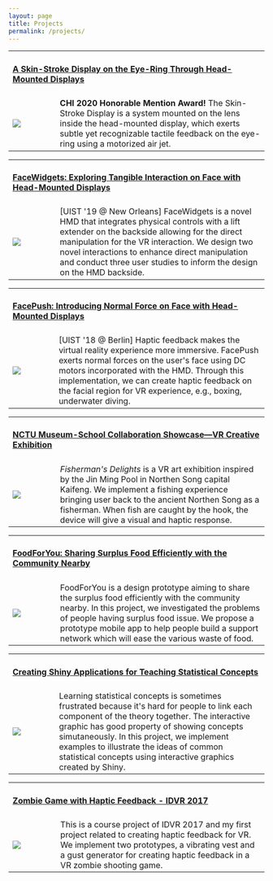 ```yaml
---
layout: page
title: Projects
permalink: /projects/
---
```

<div class="table-project">
<table width="900px" cellpadding="0" cellspacing="0">
    <tbody>
        <tr>
            <td width="900px" colspan="3" valign="top">
                <h4>
                    <a href="http://wenjietseng.github.io/projects/SkinStrokeDisplay" class="project-title-link">
                    A Skin-Stroke Display on the Eye-Ring Through Head-Mounted Displays</a>
                </h4>
            </td>
        </tr>
            <td width="150px" valign="middle" background-color="#fdfdfd">
                <div class="img">
                    <span class="noborderimg">
                    <a class="project-img" href="http://wenjietseng.github.io/projects/SkinStrokeDisplay">
                    <img src="https://wenjietseng.github.io/images/skin-stroke.jpg">
                    </a>
                    </span>
                </div>
            </td>
            <td width="750px" valigh="middle" >
            <b>CHI 2020 Honorable Mention Award!</b> The Skin-Stroke Display is a system mounted on the lens inside the head-mounted display, which exerts subtle yet recognizable tactile feedback on the eye-ring using a motorized air jet.
            </td>
        <tr>
        </tr>
    </tbody>
</table>
</div>

<div class="table-project">
<table width="900px" cellpadding="0" cellspacing="0">
    <tbody>
        <tr>
            <td width="900px" colspan="3" valign="top">
                <h4>
                    <a href="http://wenjietseng.github.io/projects/FaceWidgets" class="project-title-link">
                    FaceWidgets: Exploring Tangible Interaction on Face with Head-Mounted Displays</a>
                </h4>
            </td>
        </tr>
            <td width="150px" valign="middle" background-color="#fdfdfd">
                <div class="img">
                    <span class="noborderimg">
                    <a class="project-img" href="http://wenjietseng.github.io/projects/FaceWidgets">
                    <img src="https://wenjietseng.github.io/images/facewidgets.JPG">
                    </a>
                    </span>
                </div>
            </td>
            <td width="750px" valigh="middle" >
            [UIST '19 @ New Orleans] FaceWidgets is a novel HMD that integrates physical controls with a lift extender on the backside allowing for the direct manipulation for the VR interaction. We design two novel interactions to enhance direct manipulation and conduct three user studies to inform the design on the HMD backside. 
            </td>
        <tr>
        </tr>
    </tbody>
</table>
</div>

<div class="table-project">
<table width="900px" cellpadding="0" cellspacing="0">
    <tbody>
        <tr>
            <td width="900px" colspan="3" valign="top">
                <h4>
                    <a href="http://wenjietseng.github.io/projects/FacePush" class="project-title-link">
                    FacePush: Introducing Normal Force on Face with Head-Mounted Displays</a>
                </h4>
            </td>
        </tr>
            <td width="150px" valign="middle" background-color="#fdfdfd">
                <div class="img">
                    <span class="noborderimg">
                    <a class="project-img" href="http://wenjietseng.github.io/projects/FacePush">
                    <img src="https://wenjietseng.github.io/images/facepush.png">
                    </a>
                    </span>
                </div>
            </td>
            <td width="750px" valigh="middle" >
            [UIST '18 @ Berlin] Haptic feedback makes the virtual reality experience more immersive. FacePush exerts normal forces on the user's face using DC motors incorporated with the HMD. Through this implementation, we can create haptic feedback on the facial region for VR experience, e.g., boxing, underwater diving.
            </td>
        <tr>
        </tr>
    </tbody>
</table>
</div>
<div class="table-project">
<table width="900px" cellpadding="0" cellspacing="0">
    <tbody>
        <tr>
            <td width="900px" colspan="3" valign="top">
                <h4>
                    <a class="project-title-link" href="http://wenjietseng.github.io/projects/npmFishing">
                    NCTU Museum-School Collaboration Showcase—VR Creative Exhibition</a>
                </h4>
            </td>
        </tr>
            <td width="150px" valign="middle" >
                <div class="img">
                    <span class="noborderimg">
                    <a class="project-img" href="http://wenjietseng.github.io/projects/npmFishing">
                    <img src="https://wenjietseng.github.io/images/fisherman-thumb.png">
                    </a>
                    </span>
                </div>
            </td>
            <td width="750px" valigh="middle" >
            <i>Fisherman's Delights</i> is a VR art exhibition inspired by the Jin Ming Pool in Northen Song capital Kaifeng. We implement a fishing experience bringing user back to the ancient Northen Song as a fisherman. When fish are caught by the hook, the device will give a visual and haptic response.</td> 
        <tr>
        </tr>
    </tbody>
</table>
</div>
<div class="table-project">
<table width="900px" cellpadding="0" cellspacing="0">
    <tbody>
        <tr>
            <td width="900px" colspan="3" valign="top">
                <h4>
                    <a class="project-title-link" href="http://wenjietseng.github.io/projects/food4u"> FoodForYou: Sharing Surplus Food Efficiently with the Community Nearby</a>
                </h4>
            </td>
        </tr>
            <td width="150px" valign="middle" >
                <div class="img">
                    <span class="noborderimg">
                    <a class="project-img" href="http://wenjietseng.github.io/projects/food4u">
                    <img src="https://wenjietseng.github.io/images/food-for-u.png">
                    </a>
                    </span>
                </div>
            </td>
            <td width="750px" valigh="middle" >
                FoodForYou is a design prototype aiming to share the surplus food efficiently with the community nearby. In this project, we investigated the problems of people having surplus food issue. We propose a prototype mobile app to help people build a support network which will ease the various waste of food.
            </td>
        <tr>
        </tr>
    </tbody>
</table>
</div>
<div class="table-project">
<table width="900px" cellpadding="0" cellspacing="0">
    <tbody>
        <tr>
            <td width="900px" colspan="3" valign="top">
                <h4>
                    <a class="project-title-link" href="http://wenjietseng.github.io/projects/ShinyStats">
                    Creating Shiny Applications for Teaching Statistical Concepts</a>
                </h4>
            </td>
        </tr>
            <td width="150px" valign="middle" >
                <div class="img">
                    <span class="noborderimg">
                    <a class="project-img" href="http://wenjietseng.github.io/projects/ShinyStats">
                    <img src="https://wenjietseng.github.io/images/sdt-thumb.png">
                    </a>
                    </span>
                </div>
            </td>
            <td width="750px" valigh="middle" >
            Learning statistical concepts is sometimes frustrated because it's hard for people to link each component of the theory together. The interactive graphic has good property of showing concepts simutaneously. In this project, we implement examples to illustrate the ideas of common statistical concepts using interactive graphics created by Shiny.
            </td>
        <tr>
        </tr>
    </tbody>
</table>
</div>
<div class="table-project">
<table width="900px" cellpadding="0" cellspacing="0">
    <tbody>
        <tr>
            <td width="900px" colspan="3" valign="top">
                <h4>
                    <a class="project-title-link" href="http://wenjietseng.github.io/projects/zombie">
                    Zombie Game with Haptic Feedback - IDVR 2017</a>
                </h4>
            </td>
        </tr>
            <td width="150px" valign="middle" >
                <div class="img">
                    <span class="noborderimg">
                    <a class="project-img" href="http://wenjietseng.github.io/projects/zombie">
                    <img src="https://wenjietseng.github.io/images/zombie-thumb.png">
                    </a>
                    </span>
                </div>
            </td>
            <td width="750px" valigh="middle" >
            This is a course project of IDVR 2017 and my first project related to creating haptic feedback for VR. We implement two prototypes, a vibrating vest and a gust generator for creating haptic feedback in a VR zombie shooting game.
            </td>
        <tr>
        </tr>
    </tbody>
</table>
</div>